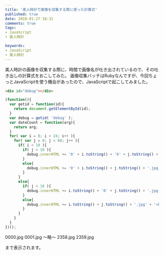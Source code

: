 ```yaml
---
title: '美人時計で画像を収集する際に使った計算式'
published: true
date: 2010-01-27 18:31
comments: true
tags:
- JavaScript
- 美人時計

keywords:
- JavaScript
- 美人時計
---
```

美人時計の画像を収集する際に、時間で画像名が吐き出されているので、その吐き出しの計算式をおこしてみた。
画像収集バッチはRubyなんですが、今回ちょっとJavaScriptを使う機会があったので、JavaScriptで起こしてみました。


```html
<div id="debug"></div>
```

```JavaScript
(function(){
  var getid = function(id){
    return document.getElementById(id);
  }
  var debug = getid( 'debug' );
  var dateCount = function(arg){
    return arg;
  }
  for( var i = 0; i < 24; i++ ){
    for( var j = 0; j < 60; j++ ){
      if( i < 10 ){
        if( j < 10 ){
          debug.innerHTML += '0' + i.toString() + '0' + j.toString() + '.jpg' + '<br />';
        }
        else{
          debug.innerHTML += '0' + i.toString() + j.toString() + '.jpg' + '<br />';
        }
      }
      else{
        if( j < 10 ){
          debug.innerHTML += i.toString() + '0' + j.toString() + '.jpg' + '<br />';
        }
        else{
          debug.innerHTML += i.toString() + j.toString() + '.jpg' + '<br />';
        }
      }
    }
  }
})();
```

0000.jpg
0001.jpg
～略～
2358.jpg
2359.jpg

まで表示されます。